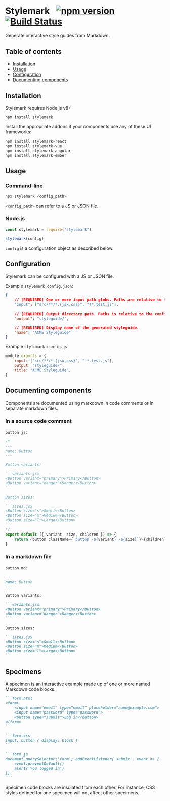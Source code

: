 # Stylemark &nbsp; [![npm version](https://badge.fury.io/js/stylemark.svg)](https://badge.fury.io/js/stylemark) [![Build Status](https://travis-ci.org/mpetrovich/stylemark.svg?branch=master)](https://travis-ci.org/mpetrovich/stylemark)

Generate interactive style guides from Markdown.

## Table of contents

-   [Installation](#installation)
-   [Usage](#usage)
-   [Configuration](#configuration)
-   [Documenting components](#documenting-components)

## Installation

Stylemark requires Node.js v8+

```sh
npm install stylemark
```

Install the appropriate addons if your components use any of these UI frameworks:

```sh
npm install stylemark-react
npm install stylemark-vue
npm install stylemark-angular
npm install stylemark-ember
```

## Usage

### Command-line

```sh
npx stylemark <config_path>
```

`<config_path>` can refer to a JS or JSON file.

### Node.js

```js
const stylemark = require("stylemark")

stylemark(config)
```

`config` is a configuration object as described below.

## Configuration

Stylemark can be configured with a JS or JSON file.

Example `stylemark.config.json`:

```json
{
    // [REQUIRED] One or more input path globs. Paths are relative to the config file if present or current working directory otherwise. For globbing patterns, see: https://github.com/sindresorhus/globby/blob/v11.0.0/readme.md#globbing-patterns
    "input": ["src/**/*.{jsx,css}", "!*.test.js"],

    // [REQUIRED] Output directory path. Paths is relative to the config file if present or current working directory otherwise. Directories will be automatically created if they don't exist.
    "output": "styleguide/",

    // [REQUIRED] Display name of the generated styleguide.
    "name": "ACME Styleguide"
}
```

Example `stylemark.config.js`:

```js
module.exports = {
    input: ["src/**/*.{jsx,css}", "!*.test.js"],
    output: "styleguide/",
    title: "ACME Styleguide",
}
```

## Documenting components

Components are documented using markdown in code comments or in separate markdown files.

### In a source code comment

`button.js`:

````js
/*
---
name: Button
---

Button variants:

```variants.jsx
<Button variant="primary">Primary</Button>
<Button variant="danger">Danger</Button>
```

Button sizes:

```sizes.jsx
<Button size="s">Small</Button>
<Button size="m">Medium</Button>
<Button size="l">Large</Button>
```
*/
export default ({ variant, size, children }) => {
    return <button className={`button -${variant} -${size}`}>{children}</button>
}
````

### In a markdown file

`button.md`:

````md
---
name: Button
---

Button variants:

```variants.jsx
<Button variant="primary">Primary</Button>
<Button variant="danger">Danger</Button>
```

Button sizes:

```sizes.jsx
<Button size="s">Small</Button>
<Button size="m">Medium</Button>
<Button size="l">Large</Button>
```
````

## Specimens

A specimen is an interactive example made up of one or more named Markdown code blocks.

````md
```form.html
<form>
    <input name="email" type="email" placeholder="name@example.com">
    <input name="password" type="password">
    <button type="submit">Log in</button>
</form>
```

```form.css
input, button { display: block }
```

```form.js
document.querySelector('form').addEventListener('submit', event => {
    event.preventDefault()
    alert('You logged in')
})
```
````

Specimen code blocks are insulated from each other. For instance, CSS styles defined for one specimen will not affect other specimens.
